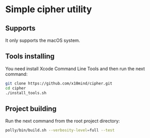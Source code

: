 # Simple cipher utility
## Supports
It only supports the macOS system.

## Tools installing
You need install Xcode Command Line Tools and then 
run the next command:

```bash
git clone https://github.com/x10mind/cipher.git
cd cipher
./install_tools.sh
```

## Project building 
Run the next command from the root project directory:

```bash
polly/bin/build.sh --verbosity-level=full --test
```
